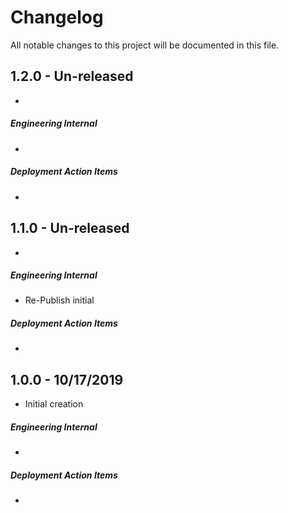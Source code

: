 # Changelog

All notable changes to this project will be documented in this file.

## 1.2.0 - Un-released

-   

##### Engineering Internal

-   

##### Deployment Action Items

-   



## 1.1.0 - Un-released

-   

##### Engineering Internal

-   Re-Publish initial

##### Deployment Action Items

-   


## 1.0.0 - 10/17/2019

-   Initial creation

##### Engineering Internal

-   

##### Deployment Action Items

-   
